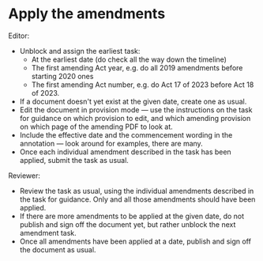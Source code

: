 # Apply the amendments

Editor:

* Unblock and assign the earliest task:
  * At the earliest date (do check all the way down the timeline)
  * The first amending Act year, e.g. do all 2019 amendments before starting 2020 ones
  * The first amending Act number, e.g. do Act 17 of 2023 before Act 18 of 2023.
* If a document doesn't yet exist at the given date, create one as usual.
* Edit the document in provision mode — use the instructions on the task for guidance on which provision to edit, and which amending provision on which page of the amending PDF to look at.
* Include the effective date and the commencement wording in the annotation — look around for examples, there are many.
* Once each individual amendment described in the task has been applied, submit the task as usual.

Reviewer:

* Review the task as usual, using the individual amendments described in the task for guidance. Only and all those amendments should have been applied.
* If there are more amendments to be applied at the given date, do not publish and sign off the document yet, but rather unblock the next amendment task.
* Once all amendments have been applied at a date, publish and sign off the document as usual.
